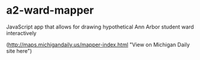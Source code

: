 a2-ward-mapper
==============

JavaScript app that allows for drawing hypothetical Ann Arbor student ward interactively 

(http://maps.michigandaily.us/mapper-index.html "View on Michigan Daily site here")
